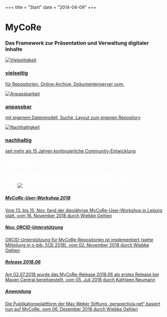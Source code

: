 +++
title = "Start"
date = "2014-04-09"
+++

<div class="container">
	<div class="row text-center">
		<div class="col">
			<h1>MyCoRe</h1>
			<h3>Das Framework zur Präsentation und Verwaltung digitaler Inhalte</h3>
		</div>
	</div>
	<div class="row text-center mt-5" id="short_features">
		<div class="col">
			<a class="sphereLink" href="features/index.html">
				<img alt="Vielseitigkeit" class="sphere" rel="sphere_manysided" src="images/start/abbildung_vielseitig.jpg">
				<h3>vielseitig</h3>
				<p>für Repositorien, Online-Archive, Dokumentenserver uvm.</p>
			</a>
		</div>
		<div class="col">
			<a class="sphereLink" href="documentation/getting_started/../index.html">
				<img alt="Anpassbarkeit" class="sphere" rel="sphere_adaptable" src="images/start/abbildung_anpassbar.jpg">
				<h3>anpassbar</h3>
				<p>mit eigenem Datenmodell, Suche, Layout zum eigenen Repository</p>
			</a>
		</div>
		<div class="col">
			<a class="sphereLink" href="support/team.html">
				<img alt="Nachhaltigkeit" class="sphere" rel="sphere_lasting" src="images/start/abbildung_nachhaltig.jpg">
				<h3>nachhaltig</h3>
				<p>seit mehr als 15 Jahren kontinuierliche Community-Entwicklung</p>
			</a>
		</div>
	</div>
	<script src="/js/startpage.js" ></script>
	<style>
		.mcr-well a{
			color:white;
		}
	</style>
	<div class="row mt-5" id="verbreitung">
		<div class="mcr-well card w-100 bg-secondary text-white">
	  		<div class="card-body" text-center >
	  			<div class="row">
					<div class="col-2 text-center al pt-2" id="standorte">
						<a href="applications/list.html" title="Liste aller Standorte ansehen">
							<h5><span id="number">70+</span>
							<span id="label">Projekte</span></h5>
						</a> 
					</div>
					<div class="col-8 text-center" id="examples">
						<a class="px-3" href="http://duepublico.uni-duisburg-essen.de/" title="Zum Dokumentenserver der Universität Duisburg-Essen">DuEPublico</a>
						<a class="px-3" href="http://intr2dok.vifa-recht.de/"title="Fachinformationsdienst für internationale und interdisziplinäre Rechtsforschung">&lt;intR&gt;²Dok</a>
						<a class="px-3" href="http://www.diss.fu-berlin.de/" title="Zum Dissertationsserver der FU Berlin">Dissertationen&nbsp;Online</a>
						<a class="px-3" href="https://www.lexm.uni-hamburg.de/" title="Zum Lexikon verfolgter Musiker und Musikerinnen der NS-Zeit">LexM</a>
						<br />
						<a class="px-3"  href="http://cpr.uni-rostock.de" title="Zum Professorenkatalog der Universität Rostock">Rostocker&nbsp;Professorenkatalog</a>
						<a class="px-3"  href="http://zs.thulb.uni-jena.de"  title="Zum Zeitschriftenserver der Thüringer Universitäts- und Landesbibliothek Jena (ThULB)">Journals@UrMEL</a>
						<a class="px-3"  href="https://www.bach-digital.de/" title="Zu Bach digital - dem Bach-Portal für Forschung und Musikpraxis">Bach digital</a>
					</div>
					<div class="col-2" id="karte">
						<a href="applications/map.html" title="Alle Projekte auf einer Karte anzeigen">
							<span class="h5" id="label">Karte</span>
							<img  id="icon" src="images/start/icon_karte.png" />
						</a>
					</div>
				</div>
			</div>
		</div>
	</div>
	<div id="news_down" class="row mcr-news mt-5">
		<div class="col">
			<a class="latestnews" href="support/workshops/leipzig_2018.html">
				<h5>MyCoRe-User-Workshop 2018</h5>
				<span class="message">Vom 13. bis 15. Nov. fand der diesjährige MyCoRe-User-Workshop in Leipzig statt. </span>
				<span class="date">vom 16. November 2018</span>
				<span class="author">durch Wiebke Oeltjen</span>
			</a>
		</div>
		<div class="col">
			<a class="latestnews" href="https://www.o-bib.de/article/view/5373">
				<h5>Neu: ORCID-Unterstützung</h5>
				<span class="message">ORCID-Unterstützung für MyCoRe-Repositorien ist implementiert (siehe Mitteilung in o-bib, 5(3) 2018).</span>
				<span class="date">
            vom 02. November 2018</span>
            <span class="author">durch Wiebke Oeltjen</span></a>
		</div>
		<div class="col">
			<a class="latestnews" href="download/mycore/release.html">
				<h5>Release 2018.06</h5>
					<span class="message">Am 02.07.2018 wurde das MyCoRe-Release 2018.06 als erstes Release bei Maven Central bereitgestellt.</span>
					<span class="date"> vom 05. Juli 2018</span>
            <span class="author"> durch Kathleen Neumann</span></a>
		</div>
		<div class="col">
			<a class="latestnews" href="https://www.perspectivia.net/">
				<h5>Anwendung</h5>
				<span class="message">Die Publikationsplattform der Max Weber Stiftung „perspectivia.net“ basiert nun auf MyCoRe.</span>
				<span class="date">vom 06. Dezember 2018</span>
				<span class="author"> durch Wiebke Oeltjen</span>
			</a>
		</div>
	</div>
</div>
					
</div>		
</div>
